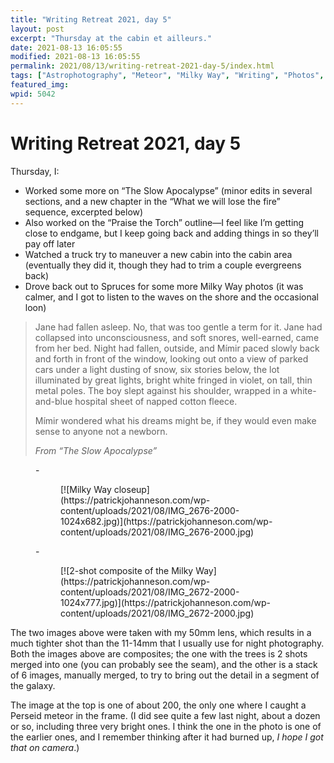 ```yaml
---
title: "Writing Retreat 2021, day 5"
layout: post
excerpt: "Thursday at the cabin et ailleurs."
date: 2021-08-13 16:05:55
modified: 2021-08-13 16:05:55
permalink: 2021/08/13/writing-retreat-2021-day-5/index.html
tags: ["Astrophotography", "Meteor", "Milky Way", "Writing", "Photos", "Writing"]
featured_img: 
wpid: 5042
---
```


# Writing Retreat 2021, day 5

Thursday, I:

- Worked some more on “The Slow Apocalypse” (minor edits in several sections, and a new chapter in the “What we will lose the fire” sequence, excerpted below)
- Also worked on the “Praise the Torch” outline—I feel like I’m getting close to endgame, but I keep going back and adding things in so they’ll pay off later
- Watched a truck try to maneuver a new cabin into the cabin area (eventually they did it, though they had to trim a couple evergreens back)
- Drove back out to Spruces for some more Milky Way photos (it was calmer, and I got to listen to the waves on the shore and the occasional loon)

> Jane had fallen asleep. No, that was too gentle a term for it. Jane had collapsed into unconsciousness, and soft snores, well-earned, came from her bed. Night had fallen, outside, and Mímir paced slowly back and forth in front of the window, looking out onto a view of parked cars under a light dusting of snow, six stories below, the lot illuminated by great lights, bright white fringed in violet, on tall, thin metal poles. The boy slept against his shoulder, wrapped in a white-and-blue hospital sheet of napped cotton fleece.
> 
> Mímir wondered what his dreams might be, if they would even make sense to anyone not a newborn.
> 
> <cite>From “The Slow Apocalypse”</cite>

<figure class="is-layout-flex wp-block-gallery-174 wp-block-gallery columns-2 is-cropped">- <figure>[![Milky Way closeup](https://patrickjohanneson.com/wp-content/uploads/2021/08/IMG_2676-2000-1024x682.jpg)](https://patrickjohanneson.com/wp-content/uploads/2021/08/IMG_2676-2000.jpg)</figure>
- <figure>[![2-shot composite of the Milky Way](https://patrickjohanneson.com/wp-content/uploads/2021/08/IMG_2672-2000-1024x777.jpg)](https://patrickjohanneson.com/wp-content/uploads/2021/08/IMG_2672-2000.jpg)</figure>

</figure>The two images above were taken with my 50mm lens, which results in a much tighter shot than the 11-14mm that I usually use for night photography. Both the images above are composites; the one with the trees is 2 shots merged into one (you can probably see the seam), and the other is a stack of 6 images, manually merged, to try to bring out the detail in a segment of the galaxy.

The image at the top is one of about 200, the only one where I caught a Perseid meteor in the frame. (I did see quite a few last night, about a dozen or so, including three very bright ones. I think the one in the photo is one of the earlier ones, and I remember thinking after it had burned up, *I hope I got that on camera*.)